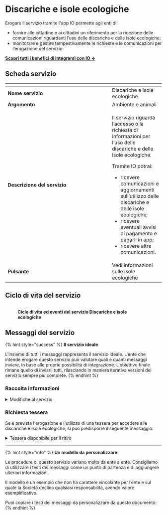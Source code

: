 # Discariche e isole ecologiche

Erogare il servizio tramite l'app IO permette agli enti di:

* fornire alle cittadine e ai cittadini un riferimento per la ricezione delle comunicazioni riguardanti l’uso delle discariche e delle isole ecologiche;
* monitorare e gestire tempestivamente le richieste e le comunicazioni per l’erogazione del servizio.

[**Scopri tutti i benefici di integrarsi con IO →** ](https://app.gitbook.com/s/xWONfJmawghGo2ekuaKh/cose-io-e-qual-e-il-suo-obiettivo#perche-integrarsi-con-io)

## Scheda servizio <a href="#scheda-servizio" id="scheda-servizio"></a>

<table data-header-hidden><thead><tr><th width="320"></th><th></th></tr></thead><tbody><tr><td><strong>Nome servizio</strong></td><td>Discariche e isole ecologiche</td></tr><tr><td><strong>Argomento</strong></td><td>Ambiente e animali</td></tr><tr><td><strong>Descrizione del servizio</strong></td><td><p>Il servizio riguarda l’accesso o la richiesta di informazioni per l’uso delle discariche e delle isole ecologiche.</p><p></p><p>Tramite IO potrai:</p><ul><li>ricevere comunicazioni e aggiornamenti sull’utilizzo delle discariche e delle isole ecologiche;</li><li>ricevere eventuali avvisi di pagamento e pagarli in app;</li><li>ricevere altre comunicazioni.</li></ul></td></tr><tr><td><strong>Pulsante</strong></td><td>Vedi informazioni sulle isole ecologiche</td></tr></tbody></table>

## Ciclo di vita del servizio

<figure><img src="broken-reference" alt=""><figcaption><p><strong>Ciclo di vita ed eventi del servizio Discariche e isole ecologiche</strong></p></figcaption></figure>

## Messaggi del servizio

{% hint style="success" %}
**Il servizio ideale**

L'insieme di tutti i messaggi rappresenta il servizio ideale. L'ente che intende erogare questo servizio può valutare quali e quanti messaggi inviare, in base alle proprie possibilità di integrazione. L'obiettivo finale rimane quello di inviarli tutti, rilasciando in maniera iterativa versioni del servizio sempre più complete.
{% endhint %}

### Raccolta informazioni

<details>

<summary>Modifiche al servizio</summary>

**🖋 Titolo del messaggio:** Nuove disposizioni per \<oggetto della variazione>

🗒 **Testo del messaggio**:&#x20;

Dal \<gg/mm/aaaa> \<oggetto della variazione> subirà le seguenti variazioni:

\[Inserire qui le indicazioni sulle variazioni, da completare a cura e responsabilità dell'ente]

Per ulteriori informazioni, \[visita questo sito]\(URL).

**🪄 Pulsante**: n/a

***

**Destinatari**: Tutti i cittadini residenti nell’area di azione del servizio che hanno manifestato interesse verso il servizio.

**Quando inviarlo**: Quando il servizio subisce variazioni.

**User story**: Come cittadino voglio ricevere aggiornamenti quando il servizio subisce variazioni.

</details>

### Richiesta tessera

Se è prevista l'erogazione e l'utilizzo di una tessera per accedere alle discariche e isole ecologiche, si può predisporre il seguente messaggio:&#x20;

<details>

<summary>Tessera disponibile per il ritiro</summary>

**🖋 Titolo del messaggio:** La tua tessera è pronta per il ritiro

🗒 **Testo del messaggio:**

Dal \<gg/mm/aaaa> puoi ritirare la tua tessera \<riferimenti tessera>.

\[Inserire qui indicazioni sulle modalità di utilizzo della tessera]

**Dove:** \<indirizzo>

**Quando:** \[Inserire qui i giorni e gli orari di apertura dello sportello]

**Cosa portare:** \[Inserire qui i documenti che il cittadino deve portare con sé]

\[Inserire qui ulteriori istruzioni utili al ritiro ed eventuali possibilità di delega]

Per ulteriori informazioni, \[visita questo sito]\(URL).

**🪄 Pulsante:** n/a

***

**Destinatari:** Tutti i cittadini residenti nell’area di azione del servizio che hanno richiesto la tessera magnetica per l’accesso alle isole ecologiche e/o bidoni.

**Quando inviarlo:** Quando la tessera è pronta per il ritiro.

**User story:** Come cittadino voglio ricevere comunicazione quando la tessera da me richiesta è pronta per il ritiro.

</details>

***

{% hint style="info" %}
**Un modello da personalizzare**

Le procedure di questo servizio variano molto da ente a ente. Consigliamo di utilizzare i testi dei messaggi come un punto di partenza e di aggiungere ulteriori informazioni.&#x20;

Il modello è un esempio che non ha carattere vincolante per l’ente e sul quale la Società declina qualsiasi responsabilità, avendo valore esemplificativo.

Puoi copiare i testi dei messaggi da personalizzare da questo documento:
{% endhint %}

